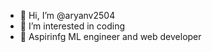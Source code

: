- 👋 Hi, I’m @aryanv2504
- 👀 I’m interested in coding
- 🌱 Aspirinfg ML engineer and web developer


<!---
aryanv2504/aryanv2504 is a ✨ special ✨ repository because its `README.md` (this file) appears on your GitHub profile.
You can click the Preview link to take a look at your changes.
--->
